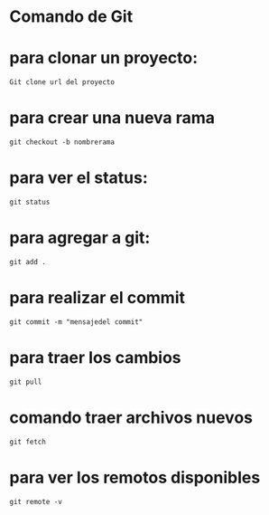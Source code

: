 # Comando de Git

# para clonar un proyecto:
    Git clone url del proyecto

# para crear una nueva rama
    git checkout -b nombrerama
    
# para ver el status:
    git status
    
# para agregar a git:
    git add .

# para realizar el commit
    git commit -m "mensajedel commit"

# para traer los cambios
    git pull
    
# comando traer archivos nuevos
    git fetch

# para ver los remotos disponibles
    git remote -v
